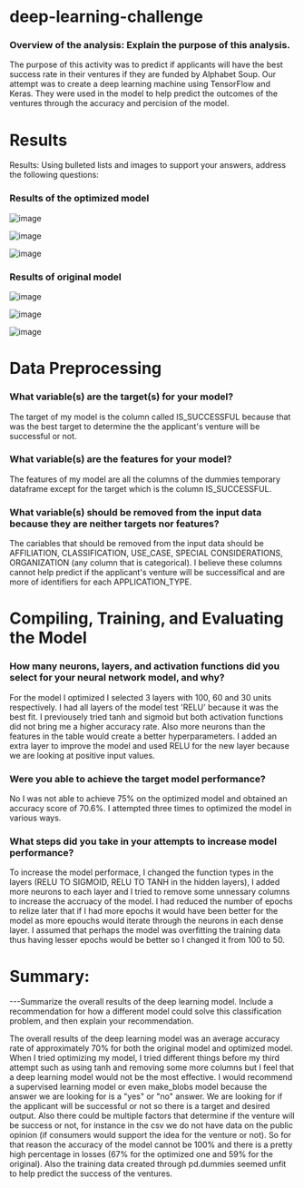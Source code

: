 # deep-learning-challenge

### Overview of the analysis: Explain the purpose of this analysis.
The purpose of this activity was to predict if applicants will have the best success rate in their ventures if they are funded by Alphabet Soup. Our attempt was to create a deep learning machine using TensorFlow and Keras. They were used in the model to help predict the outcomes of the ventures through the accuracy and percision of the model.  

# Results
Results: Using bulleted lists and images to support your answers, address the following questions:

### Results of the optimized model

![image](https://github.com/Artib03/deep-learning-challenge/assets/147446590/75f91d62-e88d-4cc3-acd4-b906d346310c)

![image](https://github.com/Artib03/deep-learning-challenge/assets/147446590/852149dc-a174-4041-81c0-536d3e062ee6)

![image](https://github.com/Artib03/deep-learning-challenge/assets/147446590/06040bf6-e97e-4d08-a85e-365029f18b00)


### Results of original model 

![image](https://github.com/Artib03/deep-learning-challenge/assets/147446590/8d602c70-172e-46e0-a357-df17267a7cff)

![image](https://github.com/Artib03/deep-learning-challenge/assets/147446590/ddf65bc2-7b88-4093-83ec-8d2f6840c48e)

![image](https://github.com/Artib03/deep-learning-challenge/assets/147446590/c7857e9e-3ec5-4b61-acad-0e3f7bbb70be)

# Data Preprocessing

### What variable(s) are the target(s) for your model?
The target of my model is the column called IS_SUCCESSFUL because that was the best target to determine the the applicant's venture will be successful or not. 

### What variable(s) are the features for your model?
The features of my model are all the columns of the dummies temporary dataframe except for the target which is the column IS_SUCCESSFUL. 

### What variable(s) should be removed from the input data because they are neither targets nor features?
The cariables that should be removed from the input data should be AFFILIATION, CLASSIFICATION, USE_CASE, SPECIAL CONSIDERATIONS, ORGANIZATION (any column that is categorical). I believe these columns cannot help predict if the applicant's venture will be successifical and are more of identifiers for each APPLICATION_TYPE. 

# Compiling, Training, and Evaluating the Model

### How many neurons, layers, and activation functions did you select for your neural network model, and why?
For the model I optimized I selected 3 layers with 100, 60 and 30 units respectively. I had all layers of the model test 'RELU' because it was the best fit. I previousely tried tanh and sigmoid but both activation functions did not bring me a higher accuracy rate. Also more neurons than the features in the table would create a better hyperparameters. I added an extra layer to improve the model and used RELU for the new layer because we are looking at positive input values. 

### Were you able to achieve the target model performance?
No I was not able to achieve 75% on the optimized model and obtained an accuracy score of 70.6%. I attempted three times to optimized the model in various ways. 

### What steps did you take in your attempts to increase model performance?
To increase the model performace, I changed the function types in the layers (RELU TO SIGMOID, RELU TO TANH in the hidden layers), I added more neurons to each layer and I tried to remove some unnessary columns to increase the accruacy of the model. I had reduced the number of epochs to relize later that if I had more epochs it would have been better for the model as more epouchs would iterate through the neurons in each dense layer. I assumed that perhaps the model was overfitting the training data thus having lesser epochs would be better so I changed it from 100 to 50. 

# Summary: 
---Summarize the overall results of the deep learning model. Include a recommendation for how a different model could solve this classification problem, and then explain your recommendation.

The overall results of the deep learning model was an average accuracy rate of approximately 70% for both the original model and optimized model. When I tried optimizing my model, I tried different things 
before my third attempt such as using tanh and removing some more columns but I feel that a deep learning model would not be the most effective. I would recommend a supervised learning model or even make_blobs model because the answer we are looking for is a "yes" or "no" answer. We are looking for if the applicant will be successful or not so there is a target and desired output. Also there could be multiple factors that determine if the venture will be success or not, for instance in the csv we do not have data on the public opinion (if consumers would support the idea for the venture or not). So for that reason the accuracy of the model cannot be 100% and there is a pretty high percentage in losses (67% for the optimized one and 59% for the original). Also the training data created through pd.dummies seemed unfit to help predict the success of the ventures. 
